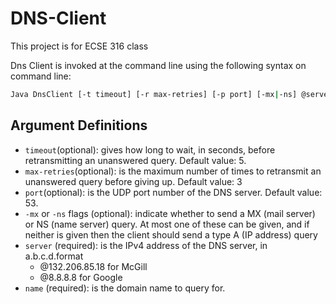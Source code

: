 # DNS-Client
This project is for ECSE 316 class

Dns Client is invoked at the command line using the following syntax on command line:

```bash
Java DnsClient [-t timeout] [-r max-retries] [-p port] [-mx|-ns] @server name
```

## Argument Definitions

* `timeout`(optional): gives how long to wait, in seconds, before retransmitting an unanswered query. Default value: 5.
* `max-retries`(optional): is the maximum number of times to retransmit an unanswered query before giving up. Default value: 3
* `port`(optional): is the UDP port number of the DNS server. Default value: 53.
* `-mx` or `-ns` flags (optional): indicate whether to send a MX (mail server) or NS (name server) query. At most one of these can be given, and if neither is given then the client should send a type A (IP address) query
* `server` (required): is the IPv4 address of the DNS server, in a.b.c.d.format 
  * @132.206.85.18 for McGill 
  * @8.8.8.8 for Google
* `name` (required): is the domain name to query for.









